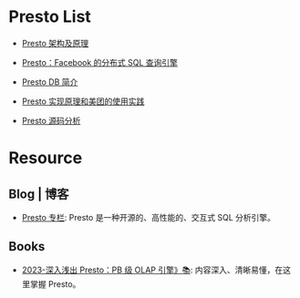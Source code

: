 # Presto List

- [Presto 架构及原理](http://www.cnblogs.com/tgzhu/p/6033373.html)

- [Presto：Facebook 的分布式 SQL 查询引擎](http://blog.jobbole.com/51177/)

- [Presto DB 简介](http://www.mutouxiaogui.cn/blog/?p=395)

- [Presto 实现原理和美团的使用实践](http://tech.meituan.com/presto.html)

- [Presto 源码分析](http://blog.csdn.net/sinat_27545249/article/details/52502765)

# Resource

## Blog | 博客

- [Presto 专栏](https://zhuanlan.zhihu.com/presto-cn): Presto 是一种开源的、高性能的、交互式 SQL 分析引擎。

## Books

- [2023-深入浅出 Presto：PB 级 OLAP 引擎》📚](https://www.zhihu.com/column/c_1294277883771940864): 内容深入、清晰易懂，在这里掌握 Presto。
